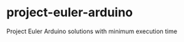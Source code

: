 project-euler-arduino
=====================

Project Euler Arduino solutions with minimum execution time
